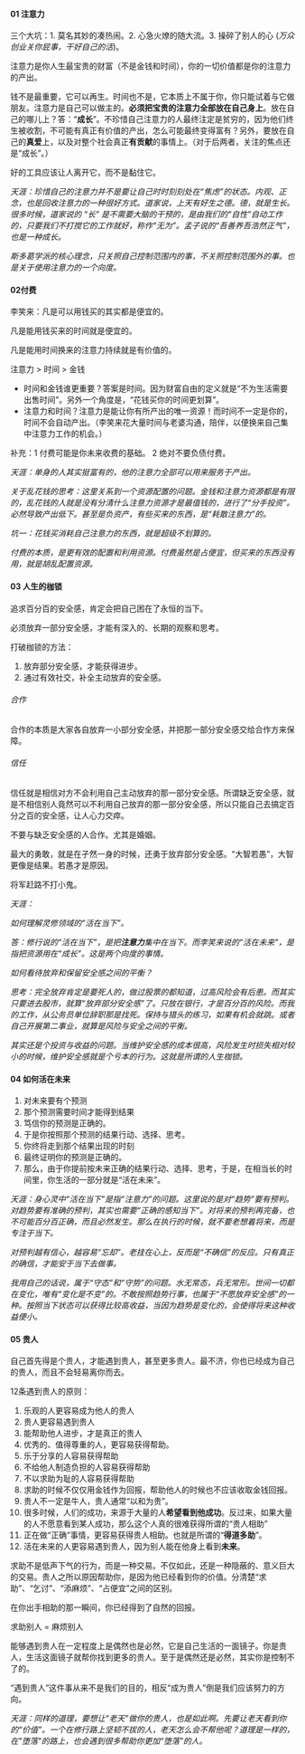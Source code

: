 #### 01 注意力

三个大坑：1. 莫名其妙的凑热闹。2. 心急火燎的随大流。3. 操碎了别人的心 (*万众创业关你屁事，干好自己的活*)。

注意力是你人生最宝贵的财富（不是金钱和时间），你的一切价值都是你的注意力的产出。

钱不是最重要，它可以再生。时间也不是，它本质上不属于你，你只能试着与它做朋友。注意力是自己可以做主的。**必须把宝贵的注意力全部放在自己身上**。放在自己的哪儿上？答：“**成长**”。不珍惜自己注意力的人最终注定是贫穷的，因为他们终生被收割，不可能有真正有价值的产出，怎么可能最终变得富有？另外，要放在自己的**真爱**上，以及对整个社会真正**有贡献**的事情上。（对于后两者，关注的焦点还是“成长”。）

好的工具应该让人离开它，而不是黏住它。

*天涯：珍惜自己的注意力并不是要让自己时时刻刻处在“焦虑”的状态。内观、正念，也是回收注意力的一种很好方式。道家说，上天有好生之德。德，就是生长。很多时候，道家说的 “长” 是不需要大脑的干预的，是由我们的“自性”自动工作的，只要我们不打搅它的工作就好，称作“无为”。孟子说的“吾善养吾浩然正气”，也是一种成长。*

*斯多葛学派的核心理念，只关照自己控制范围内的事，不关照控制范围外的事。也是关于使用注意力的一个向度。* 



#### 02付费

李笑来：凡是可以用钱买的其实都是便宜的。

凡是能用钱买来的时间就是便宜的。

凡是能用时间换来的注意力持续就是有价值的。

注意力 > 时间 > 金钱

- 时间和金钱谁更重要？答案是时间。因为财富自由的定义就是“不为生活需要出售时间”。另外一个角度是，“花钱买你的时间更划算”。
- 注意力和时间？注意力是能让你有所产出的唯一资源！而时间不一定是你的，时间不会自动产出。（李笑来花大量时间与老婆沟通，陪伴，以便换来自己集中注意力工作的机会。）

补充：1 付费可能是你未来收费的基础。 2 绝对不要负债付费。

*天涯：单身的人其实挺富有的，他的注意力全部可以用来服务于产出。*

*关于乱花钱的思考：这里关系到一个资源配置的问题。金钱和注意力资源都是有限的，乱花钱的人就是没有分清什么注意力资源才是最值钱的，进行了“分手投资”。必然导致产出低下。甚至是负资产，有些买来的东西，是“耗散注意力”的。*

*坑一：花钱买消耗自己注意力的东西，就是超级不划算的。*

*付费的本质，是更有效的配置和利用资源。付费虽然是占便宜，但买来的东西没有用，就是胡乱配置资源。*



#### 03 人生的枷锁

追求百分百的安全感，肯定会把自己困在了永恒的当下。

必须放弃一部分安全感，才能有深入的、长期的观察和思考。

打破枷锁的方法：

1. 放弃部分安全感，才能获得进步。
2. 通过有效社交，补全主动放弃的安全感。

###### 合作

合作的本质是大家各自放弃一小部分安全感，并把那一部分安全感交给合作方来保障。

###### 信任

信任就是相信对方不会利用自己主动放弃的那一部分安全感。所谓缺乏安全感，就是不相信别人竟然可以不利用自己放弃的那一部分安全感，所以只能自己去搞定百分之百的安全感，让人心力交瘁。

不要与缺乏安全感的人合作。尤其是婚姻。

最大的勇敢，就是在孑然一身的时候，还勇于放弃部分安全感。“大智若愚”，大智更像是结果。若愚才是原因。

将军赶路不打小鬼。

*天涯：*

*如何理解灵修领域的“活在当下”。*

*答：修行说的“活在当下”，是把**注意力**集中在当下。而李笑来说的“活在未来”，是指把资源用在“成长”。这是两个向度的事情。*

*如何看待放弃和保留安全感之间的平衡？*

*思考：完全放弃肯定是要死人的，做过股票的都知道，过高风险会有后患。而其实只要进去股市，就算“放弃部分安全感”了。只放在银行，才是百分百的风险。而我的工作，从公务员单位辞职那是找死。保持与猎头的练习，如果有机会就跳。或者自己开展第二事业，就算是风险与安全之间的平衡。*

*其实还是个投资与收益的问题。当维护安全感的成本很高，风险发生时损失相对较小的时候，维护安全感就是个亏本的行为。这就是所谓的人生枷锁。*



#### 04 如何活在未来

1. 对未来要有个预测
2. 那个预测需要时间才能得到结果
3. 笃信你的预测是正确的。
4. 于是你按照那个预测的结果行动、选择、思考。
5. 你终将走到那个结果出现的时刻
6. 最终证明你的预测是正确的。
7. 那么，由于你提前按未来正确的结果行动、选择、思考，于是，在相当长的时间里，你生活的一部分就是“活在未来”。

*天涯：身心灵中“活在当下”是指“注意力”的问题。这里说的是对“趋势”要有预判。对趋势要有准确的预判，其实也需要“正确的感知当下”。对将来的预判再完备，也不可能百分百正确，而且必然发生。那么在执行的时候，就不要老想着将来，而是专注于当下。*



*对预判越有信心，越容易“忘却”。老挂在心上，反而是“不确信”的反应。只有真正的确信，才能安于当下去做事。*



*我用自己的话说，属于“守态”和“守势”的问题。水无常态，兵无常形。世间一切都在变化，唯有“变化是不变”的。不敢按照趋势行事，也属于“不愿放弃安全感”的一种。按照当下状态可以获得比较高收益，当因为趋势是变化的，会使得将来这种收益便小。*



#### 05 贵人

 自己首先得是个贵人，才能遇到贵人，甚至更多贵人。最不济，你也已经成为自己的贵人，而且不会轻易离你而去。



12条遇到贵人的原则：

1. 乐观的人更容易成为他人的贵人
2. 贵人更容易遇到贵人
3. 能帮助他人进步，才是真正的贵人
4. 优秀的、值得尊重的人，更容易获得帮助。
5. 乐于分享的人容易获得帮助
6. 不给他人制造负担的人容易获得帮助
7. 不以求助为耻的人容易获得帮助
8. 求助的时候不仅仅用金钱作为回报，帮助他人的时候也不应该收取金钱回报。
9. 贵人不一定是牛人，贵人通常“以和为贵”。
10. 很多时候，人们的成功，来源于大量的人**希望看到他成功**。反过来，如果大量的人不愿意看到某人成功，那么这个人真的很难获得所谓的“贵人相助”
11. 正在做“正确”事情，更容易获得贵人相助。也就是所谓的“**得道多助**”。
12. 活在未来的人更容易遇到贵人，因为别人能在他身上看到**未来**。



求助不是低声下气的行为，而是一种交易。不仅如此，还是一种隐蔽的、意义巨大的交易。贵人之所以原因帮助你，是因为他已经看到你的价值。分清楚“求助”、“乞讨”、“添麻烦”、“占便宜”之间的区别。

在你出手相助的那一瞬间，你已经得到了自然的回报。

求助别人 = 麻烦别人

能够遇到贵人在一定程度上是偶然也是必然，它是自己生活的一面镜子。你是贵人，生活这面镜子就帮你找到更多的贵人。至于是偶然还是必然，其实你是控制不了的。

“遇到贵人”这件事从来不是我们的目的，相反“成为贵人”倒是我们应该努力的方向。



*天涯：同样的道理，要想让“老天”做你的贵人，也是如此啊。先要让老天看到你的“价值”。一个在修行路上坚韧不拔的人，老天怎么会不帮他呢？道理是一样的，在"堕落"的路上，也会遇到很多帮助你更加“堕落”的人。*